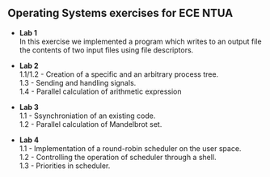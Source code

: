 ## Operating Systems exercises for ECE NTUA

* **Lab 1**\
In this exercise we implemented a program which writes to an output file the contents of two input files using file descriptors.

* **Lab 2**\
1.1/1.2 - Creation of a specific and an arbitrary process tree.\
1.3 - Sending and handling signals.\
1.4 - Parallel calculation of arithmetic expression

* **Lab 3**\
1.1 - Ssynchroniation of an existing code.\
1.2 - Parallel calculation of Mandelbrot set.

* **Lab 4**\
1.1 - Implementation of a round-robin scheduler on the user space.\
1.2 - Controlling the operation of scheduler through a shell. \
1.3 - Priorities in scheduler.
